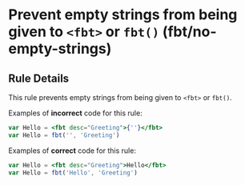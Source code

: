 # Prevent empty strings from being given to `<fbt>` or `fbt()` (fbt/no-empty-strings)

## Rule Details

This rule prevents empty strings from being given to `<fbt>` or `fbt()`.

Examples of **incorrect** code for this rule:

```jsx
var Hello = <fbt desc="Greeting">{''}</fbt>
var Hello = fbt('', 'Greeting')
```

Examples of **correct** code for this rule:

```jsx
var Hello = <fbt desc="Greeting">Hello</fbt>
var Hello = fbt('Hello', 'Greeting')
```
